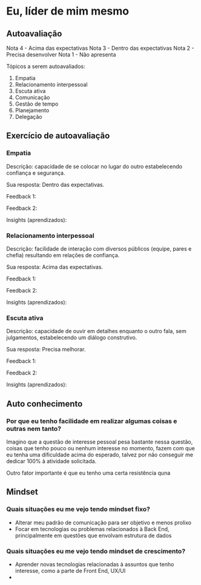 # Eu, líder de mim mesmo

## Autoavaliação

Nota 4 - Acima das expectativas
Nota 3 - Dentro das expectativas
Nota 2 - Precisa desenvolver
Nota 1 - Não apresenta

Tópicos a serem autoavaliados:

1. Empatia
2. Relacionamento interpessoal
3. Escuta ativa
4. Comunicação
5. Gestão de tempo
6. Planejamento
7. Delegação

## Exercício de autoavaliação

### Empatia

Descrição: capacidade de se colocar no lugar do outro estabelecendo confiança e segurança.

Sua resposta: Dentro das expectativas. 

Feedback 1:

Feedback 2:

Insights (aprendizados):

### Relacionamento interpessoal

Descrição: facilidade de interação com diversos públicos (equipe, pares e chefia) resultando em relações de confiança.

Sua resposta: Acima das expectativas.

Feedback 1:

Feedback 2:

Insights (aprendizados):

### Escuta ativa

Descrição: capacidade de ouvir em detalhes enquanto o outro fala, sem julgamentos, estabelecendo um diálogo construtivo.

Sua resposta: Precisa melhorar. 

Feedback 1:

Feedback 2:

Insights (aprendizados):

## Auto conhecimento

### Por que eu tenho facilidade em realizar algumas coisas e outras nem tanto?

Imagino que a questão de interesse pessoal pesa bastante nessa questão, coisas que tenho pouco ou nenhum interesse no momento, fazem com que eu tenha uma dificuldade acima do esperado, talvez por não conseguir me dedicar 100% à atividade solicitada. 

Outro fator importante é que eu tenho uma certa resistência quna

## Mindset

### Quais situações eu me vejo tendo mindset fixo?

- Alterar meu padrão de comunicação para ser objetivo e menos prolixo
- Focar em tecnologias ou problemas relacionados à Back End, principalmente em questões que envolvam estrutura de dados

### Quais situações eu me vejo tendo mindset de crescimento?

- Aprender novas tecnologias relacionadas à assuntos que tenho interesse, como a parte de Front End, UX/UI
- 
<!--stackedit_data:
eyJoaXN0b3J5IjpbMTU5NjMzNTIwMSwtNDc5NjYyNzc1LDE3MT
Q1NzUwMzIsMjAwMDAxMDY3MSwtNTUzNTk5NTYwXX0=
-->